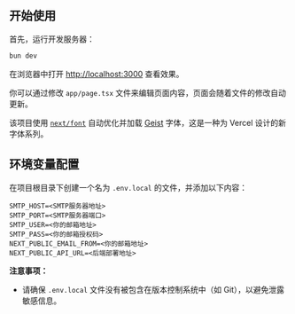 ## 开始使用

首先，运行开发服务器：

```bash
bun dev
```

在浏览器中打开 [http://localhost:3000](http://localhost:3000) 查看效果。

你可以通过修改 `app/page.tsx` 文件来编辑页面内容，页面会随着文件的修改自动更新。

该项目使用 [`next/font`](https://nextjs.org/docs/app/building-your-application/optimizing/fonts) 自动优化并加载 [Geist](https://vercel.com/font) 字体，这是一种为 Vercel 设计的新字体系列。

## 环境变量配置

在项目根目录下创建一个名为 `.env.local` 的文件，并添加以下内容：

```plaintext
SMTP_HOST=<SMTP服务器地址>
SMTP_PORT=<SMTP服务器端口>
SMTP_USER=<你的邮箱地址>
SMTP_PASS=<你的邮箱授权码>
NEXT_PUBLIC_EMAIL_FROM=<你的邮箱地址>
NEXT_PUBLIC_API_URL=<后端部署地址>
```

**注意事项：**

- 请确保 `.env.local` 文件没有被包含在版本控制系统中（如 Git），以避免泄露敏感信息。
